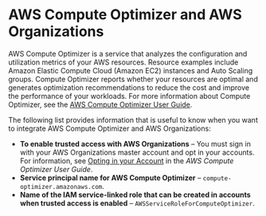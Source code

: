 # AWS Compute Optimizer and AWS Organizations<a name="services-that-can-integrate-compute-optimizer"></a>

AWS Compute Optimizer is a service that analyzes the configuration and utilization metrics of your AWS resources\. Resource examples include Amazon Elastic Compute Cloud \(Amazon EC2\) instances and Auto Scaling groups\. Compute Optimizer reports whether your resources are optimal and generates optimization recommendations to reduce the cost and improve the performance of your workloads\. For more information about Compute Optimizer, see the [AWS Compute Optimizer User Guide](https://docs.aws.amazon.com/compute-optimizer/latest/ug/what-is.html)\.

The following list provides information that is useful to know when you want to integrate AWS Compute Optimizer and AWS Organizations:
+ **To enable trusted access with AWS Organizations** – You must sign in with your AWS Organizations master account and opt in your accounts\. For information, see [Opting in your Account](https://docs.aws.amazon.com/compute-optimizer/latest/ug/getting-started.html#account-opt-in) in the *AWS Compute Optimizer User Guide*\.
+ **Service principal name for AWS Compute Optimizer** – `compute-optimizer.amazonaws.com`\.
+ **Name of the IAM service\-linked role that can be created in accounts when trusted access is enabled** – `AWSServiceRoleForComputeOptimizer`\.